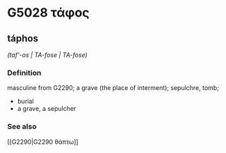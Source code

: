 # G5028 τάφος

## táphos

_(taf'-os | TA-fose | TA-fose)_

### Definition

masculine from G2290; a grave (the place of interment); sepulchre, tomb; 

- burial
- a grave, a sepulcher

### See also

[[G2290|G2290 θάπτω]]

